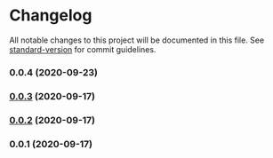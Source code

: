 # Changelog

All notable changes to this project will be documented in this file. See [standard-version](https://github.com/conventional-changelog/standard-version) for commit guidelines.

### 0.0.4 (2020-09-23)

### [0.0.3](https://github.com/evgeniizab/cz-conventional-changelog-kt/compare/v0.0.2...v0.0.3) (2020-09-17)

### [0.0.2](https://github.com/evgeniizab/cz-conventional-changelog-kt/compare/v0.0.1...v0.0.2) (2020-09-17)

### 0.0.1 (2020-09-17)
